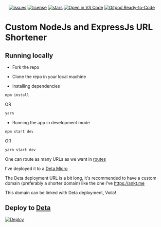 <p align="center">
<a href="https://github.com/ankityadavhere/url-shortener/issues"><img alt="issues" src="https://img.shields.io/github/issues/ankityadavhere/url-shortener"></a>
<a href="https://github.com/ankityadavhere/url-shortener/blob/master/LICENSE"><img alt="license"
src="https://img.shields.io/github/license/ankityadavhere/url-shortener"></a>
<a href="https://github.com/ankityadavhere/url-shortener/stargazers"><img alt="stars" src="https://img.shields.io/github/stars/ankityadavhere/url-shortener?style=social"></a>
<a href="https://open.vscode.dev/ankityadavhere/url-shortener"><img alt="Open in VS Code" src="https://open.vscode.dev/badges/open-in-vscode.svg"></a>
<a href="https://gitpod.io/from-referrer"><img alt="Gitpod Ready-to-Code" src="https://img.shields.io/badge/Gitpod-Ready--to--Code-blue?logo=gitpod"></a>
</p>

# Custom NodeJs and ExpressJs URL Shortener

## Running locally

- Fork the repo

- Clone the repo in your local machine

- Installing dependencies

```bash
npm install
```

OR

```bash
yarn
```

- Running the app in development mode

```bash
npm start dev
```

OR

```bash
yarn start dev
```

One can route as many URLs as we want in [routes](https://github.com/ankityadavhere/url-shortener/blob/main/routes/routes.js)

I've deployed it to a [Deta Micro](https://docs.deta.sh/docs/micros/about)

The Deta deployment URL is a bit long, it's recommended to have a custom domain (preferably a shorter domain) like the one I've https://ankt.me

This domain can be linked with Deta deployment, Voila!

## Deploy to [Deta](https://www.deta.sh/)

[![Deploy](https://button.deta.dev/1/svg)](https://go.deta.dev/deploy)
